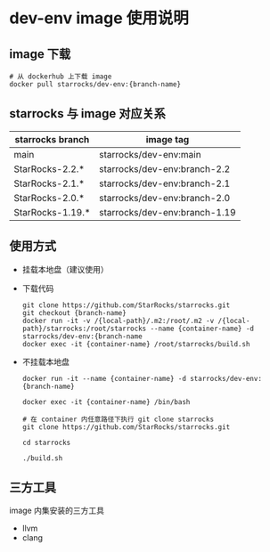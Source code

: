 # dev-env image 使用说明

## image 下载

```shell
# 从 dockerhub 上下载 image
docker pull starrocks/dev-env:{branch-name}
```

## starrocks 与 image 对应关系

| starrocks branch | image tag                     |
| ---------------- | ------------------------------|
| main             | starrocks/dev-env:main        |
| StarRocks-2.2.*  | starrocks/dev-env:branch-2.2  |
| StarRocks-2.1.*  | starrocks/dev-env:branch-2.1  |
| StarRocks-2.0.*  | starrocks/dev-env:branch-2.0  |
| StarRocks-1.19.* | starrocks/dev-env:branch-1.19 |

## 使用方式

- 挂载本地盘（建议使用）
- 下载代码
  ```shell
  git clone https://github.com/StarRocks/starrocks.git
  git checkout {branch-name} 
  docker run -it -v /{local-path}/.m2:/root/.m2 -v /{local-path}/starrocks:/root/starrocks --name {container-name} -d starrocks/dev-env:{branch-name
  docker exec -it {container-name} /root/starrocks/build.sh
  ```

- 不挂载本地盘

  ```shell
  docker run -it --name {container-name} -d starrocks/dev-env:{branch-name}
  
  docker exec -it {container-name} /bin/bash
  
  # 在 container 内任意路径下执行 git clone starrocks
  git clone https://github.com/StarRocks/starrocks.git
  
  cd starrocks
  
  ./build.sh
  ```

## 三方工具

image 内集安装的三方工具

- llvm
- clang
